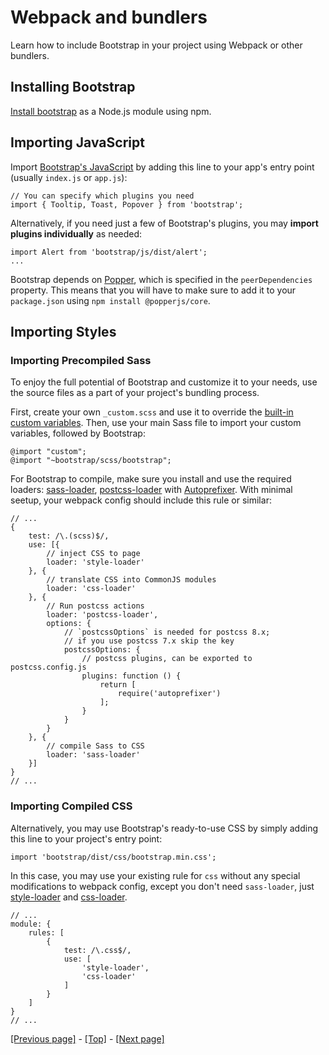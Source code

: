 # Webpack and bundlers

Learn how to include Bootstrap in your project using Webpack or other bundlers.

## Installing Bootstrap

[Install bootstrap](https://github.com/AndrewSRea/My_Learning_Port/tree/main/Bootstrap/Getting_Started/Download#npm) as a Node.js module using npm.

## Importing JavaScript

Import [Bootstrap's JavaScript](https://github.com/AndrewSRea/My_Learning_Port/tree/main/Bootstrap/Getting_Started/JavaScript#javascript) by adding this line to your app's entry point (usually `index.js` or `app.js`):
```
// You can specify which plugins you need
import { Tooltip, Toast, Popover } from 'bootstrap';
```
Alternatively, if you need just a few of Bootstrap's plugins, you may **import plugins individually** as needed:
```
import Alert from 'bootstrap/js/dist/alert';
...
```
Bootstrap depends on [Popper](https://popper.js.org/), which is specified in the `peerDependencies` property. This means that you will have to make sure to add it to your `package.json` using `npm install @popperjs/core`.

## Importing Styles

### Importing Precompiled Sass

To enjoy the full potential of Bootstrap and customize it to your needs, use the source files as a part of your project's bundling process.

First, create your own `_custom.scss` and use it to override the [built-in custom variables](). <!-- link to `Customize` folder / `Sass` --> Then, use your main Sass file to import your custom variables, followed by Bootstrap:
```
@import "custom";
@import "~bootstrap/scss/bootstrap";
```
For Bootstrap to compile, make sure you install and use the required loaders: [sass-loader](https://github.com/webpack-contrib/sass-loader), [postcss-loader](https://github.com/webpack-contrib/postcss-loader) with [Autoprefixer](https://github.com/postcss/autoprefixer#webpack). With minimal seetup, your webpack config should include this rule or similar:
```
// ...
{
    test: /\.(scss)$/,
    use: [{
        // inject CSS to page
        loader: 'style-loader'
    }, {
        // translate CSS into CommonJS modules
        loader: 'css-loader'
    }, {
        // Run postcss actions
        loader: 'postcss-loader',
        options: {
            // `postcssOptions` is needed for postcss 8.x;
            // if you use postcss 7.x skip the key
            postcssOptions: {
                // postcss plugins, can be exported to postcss.config.js
                plugins: function () {
                    return [
                        require('autoprefixer')
                    ];
                }
            }
        }
    }, {
        // compile Sass to CSS
        loader: 'sass-loader'
    }]
}
// ...
```

### Importing Compiled CSS

Alternatively, you may use Bootstrap's ready-to-use CSS by simply adding this line to your project's entry point:
```
import 'bootstrap/dist/css/bootstrap.min.css';
```
In this case, you may use your existing rule for `css` without any special modifications to webpack config, except you don't need `sass-loader`, just [style-loader](https://github.com/webpack-contrib/style-loader) and [css-loader](https://github.com/webpack-contrib/css-loader).
```
// ...
module: {
    rules: [
        {
            test: /\.css$/,
            use: [
                'style-loader',
                'css-loader'
            ]
        }
    ]
}
// ...
```

[[Previous page]](https://github.com/AndrewSRea/My_Learning_Port/tree/main/Bootstrap/Getting_Started/Build_Tools#build-tools) - [[Top]](https://github.com/AndrewSRea/My_Learning_Port/tree/main/Bootstrap/Getting_Started/Webpack#webpack-and-bundlers) - [[Next page]](https://github.com/AndrewSRea/My_Learning_Port/tree/main/Bootstrap/Getting_Started/Parcel#parcel)